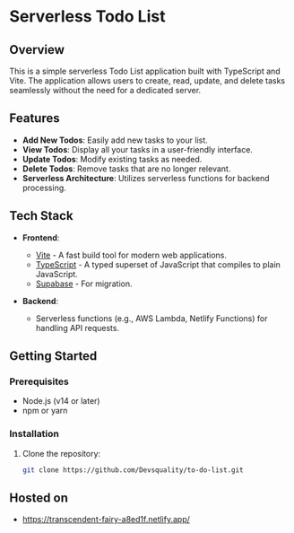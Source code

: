 # Serverless Todo List

## Overview

This is a simple serverless Todo List application built with TypeScript and Vite. The application allows users to create, read, update, and delete tasks seamlessly without the need for a dedicated server.

## Features

- **Add New Todos**: Easily add new tasks to your list.
- **View Todos**: Display all your tasks in a user-friendly interface.
- **Update Todos**: Modify existing tasks as needed.
- **Delete Todos**: Remove tasks that are no longer relevant.
- **Serverless Architecture**: Utilizes serverless functions for backend processing.

## Tech Stack

- **Frontend**: 
  - [Vite](https://vitejs.dev/) - A fast build tool for modern web applications.
  - [TypeScript](https://www.typescriptlang.org/) - A typed superset of JavaScript that compiles to plain JavaScript.
  - [Supabase](https://supabase.com/) - For migration.

- **Backend**: 
  - Serverless functions (e.g., AWS Lambda, Netlify Functions) for handling API requests.

## Getting Started

### Prerequisites

- Node.js (v14 or later)
- npm or yarn

### Installation

1. Clone the repository:

   ```bash
   git clone https://github.com/Devsquality/to-do-list.git

## Hosted on
- https://transcendent-fairy-a8ed1f.netlify.app/
